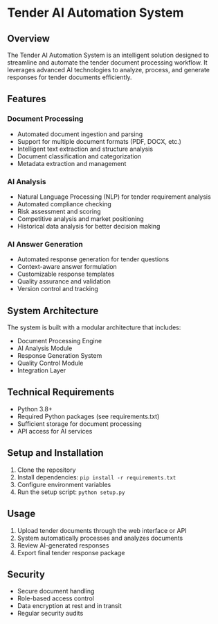 # Tender AI Automation System

## Overview
The Tender AI Automation System is an intelligent solution designed to streamline and automate the tender document processing workflow. It leverages advanced AI technologies to analyze, process, and generate responses for tender documents efficiently.

## Features

### Document Processing
- Automated document ingestion and parsing
- Support for multiple document formats (PDF, DOCX, etc.)
- Intelligent text extraction and structure analysis
- Document classification and categorization
- Metadata extraction and management

### AI Analysis
- Natural Language Processing (NLP) for tender requirement analysis
- Automated compliance checking
- Risk assessment and scoring
- Competitive analysis and market positioning
- Historical data analysis for better decision making

### AI Answer Generation
- Automated response generation for tender questions
- Context-aware answer formulation
- Customizable response templates
- Quality assurance and validation
- Version control and tracking

## System Architecture
The system is built with a modular architecture that includes:
- Document Processing Engine
- AI Analysis Module
- Response Generation System
- Quality Control Module
- Integration Layer

## Technical Requirements
- Python 3.8+
- Required Python packages (see requirements.txt)
- Sufficient storage for document processing
- API access for AI services

## Setup and Installation
1. Clone the repository
2. Install dependencies: `pip install -r requirements.txt`
3. Configure environment variables
4. Run the setup script: `python setup.py`

## Usage
1. Upload tender documents through the web interface or API
2. System automatically processes and analyzes documents
3. Review AI-generated responses
4. Export final tender response package

## Security
- Secure document handling
- Role-based access control
- Data encryption at rest and in transit
- Regular security audits